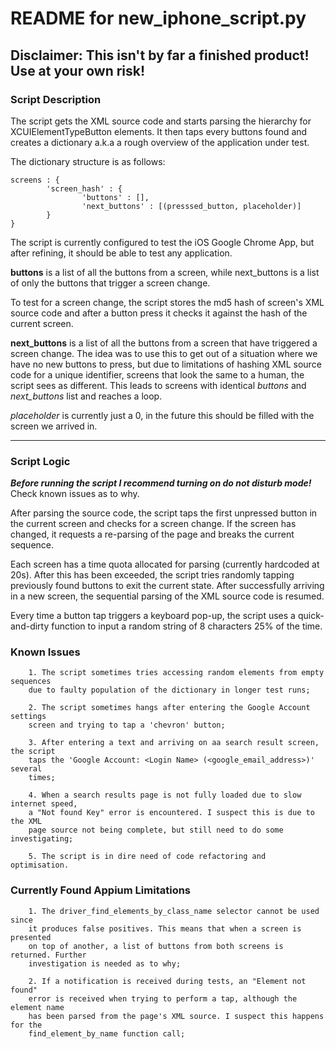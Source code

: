 # README for new_iphone_script.py

## Disclaimer: This isn't by far a finished product! Use at your own risk!

### Script Description

The script gets the XML source code and starts parsing the hierarchy for
XCUIElementTypeButton elements. It then taps every buttons found and creates
a dictionary a.k.a a rough overview of the application under test.

The dictionary structure is as follows:

```
screens : {
        'screen_hash' : {
                'buttons' : [],
                'next_buttons' : [(presssed_button, placeholder)]
        }
}
```

The script is currently configured to test the iOS Google Chrome App, but after
refining, it should be able to test any application.

**buttons** is a list of all the buttons from a screen, while next_buttons is a list
of only the buttons that trigger a screen change.

To test for a screen change, the script stores the md5 hash of screen's XML source
code and after a button press it checks it against the hash of the current screen.

**next_buttons** is a list of all the buttons from a screen that have triggered
a screen change. The idea was to use this to get out of a situation where we have
no new buttons to press, but due to limitations of hashing XML source code for
a unique identifier, screens that look the same to a human, the script sees as
different. This leads to screens with identical *buttons* and *next_buttons* list
and reaches a loop.

*placeholder* is currently just a 0, in the future this should be filled with the
screen we arrived in.
***
### Script Logic

***Before running the script I recommend turning on do not disturb mode!***  
Check known issues as to why.

After parsing the source code, the script taps the first unpressed button in the
current screen and checks for a screen change. If the screen has changed, it
requests a re-parsing of the page and breaks the current sequence.

Each screen has a time quota allocated for parsing (currently hardcoded at 20s).
After this has been exceeded, the script tries randomly tapping previously found
buttons to exit the current state. After successfully arriving in a new screen,
the sequential parsing of the XML source code is resumed.

Every time a button tap triggers a keyboard pop-up, the script uses a
quick-and-dirty function to input a random string of 8 characters 25% of the time.

### Known Issues
        1. The script sometimes tries accessing random elements from empty sequences
        due to faulty population of the dictionary in longer test runs;

        2. The script sometimes hangs after entering the Google Account settings
        screen and trying to tap a 'chevron' button;

        3. After entering a text and arriving on aa search result screen, the script
        taps the 'Google Account: <Login Name> (<google_email_address>)' several
        times;

        4. When a search results page is not fully loaded due to slow internet speed,
        a "Not found Key" error is encountered. I suspect this is due to the XML
        page source not being complete, but still need to do some investigating;

        5. The script is in dire need of code refactoring and optimisation.

### Currently Found Appium Limitations
        1. The driver_find_elements_by_class_name selector cannot be used since
        it produces false positives. This means that when a screen is presented
        on top of another, a list of buttons from both screens is returned. Further
        investigation is needed as to why;

        2. If a notification is received during tests, an "Element not found"
        error is received when trying to perform a tap, although the element name
        has been parsed from the page's XML source. I suspect this happens for the
        find_element_by_name function call;
